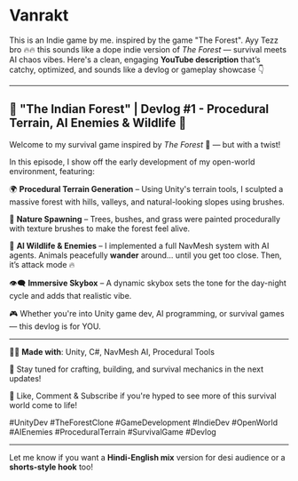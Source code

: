 # Vanrakt
This is an Indie game by me. inspired by the game "The Forest".
Ayy Tezz bro 🔥🔥 this sounds like a dope indie version of *The Forest* — survival meets AI chaos vibes. Here's a clean, engaging **YouTube description** that’s catchy, optimized, and sounds like a devlog or gameplay showcase 👇

---

## 🌲 "The Indian Forest" | Devlog #1 - Procedural Terrain, AI Enemies & Wildlife 🌌

Welcome to my survival game inspired by *The Forest* 🌳 — but with a twist!

In this episode, I show off the early development of my open-world environment, featuring:

🌍 **Procedural Terrain Generation** – Using Unity's terrain tools, I sculpted a massive forest with hills, valleys, and natural-looking slopes using brushes.

🌿 **Nature Spawning** – Trees, bushes, and grass were painted procedurally with texture brushes to make the forest feel alive.

🧠 **AI Wildlife & Enemies** – I implemented a full NavMesh system with AI agents. Animals peacefully **wander** around... until you get too close. Then, it’s attack mode 🔥

👁️‍🗨️ **Immersive Skybox** – A dynamic skybox sets the tone for the day-night cycle and adds that realistic vibe.

🎮 Whether you're into Unity game dev, AI programming, or survival games — this devlog is for YOU.

---

👨‍💻 **Made with**:
Unity, C#, NavMesh AI, Procedural Tools

📌 Stay tuned for crafting, building, and survival mechanics in the next updates!

🔔 Like, Comment & Subscribe if you're hyped to see more of this survival world come to life!

\#UnityDev #TheForestClone #GameDevelopment #IndieDev #OpenWorld #AIEnemies #ProceduralTerrain #SurvivalGame #Devlog

---

Let me know if you want a **Hindi-English mix** version for desi audience or a **shorts-style hook** too!
